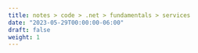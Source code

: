 ```yaml
---
title: notes > code > .net > fundamentals > services
date: "2023-05-29T00:00:00-06:00"
draft: false
weight: 1
---
```


